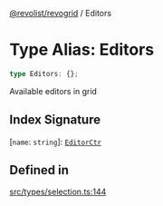 [@revolist/revogrid](README.md) / Editors

# Type Alias: Editors

```ts
type Editors: {};
```

Available editors in grid

## Index Signature

 \[`name`: `string`\]: [`EditorCtr`](TypeAlias.EditorCtr.md)

## Defined in

[src/types/selection.ts:144](https://github.com/revolist/revogrid/blob/78d14b7c443343ec06c8d385824462d784f2615f/src/types/selection.ts#L144)
